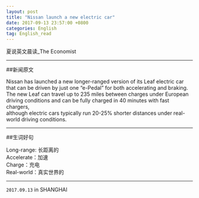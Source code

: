 ```yaml
---
layout: post
title: "Nissan launch a new electric car"
date: 2017-09-13 23:57:00 +0800 
categories: English
tag: English_read
---
```


夏说英文晨读_The Economist    

---

<!-- more -->
<!-- /TOC -->

##新闻原文     

Nissan has launched a new longer-ranged version of its Leaf electric car that can be driven by just one “e-Pedal” for both accelerating and braking.        
The new Leaf can travel up to 235 miles between charges under European driving conditions and can be fully charged in 40 minutes with fast chargers,     
although electric cars typically run 20-25% shorter distances under real-world driving conditions.      

---

##生词好句       

Long-range: 长距离的      
Accelerate：加速       
Charge：充电    
Real-world：真实世界的    

---
`2017.09.13` in SHANGHAI    